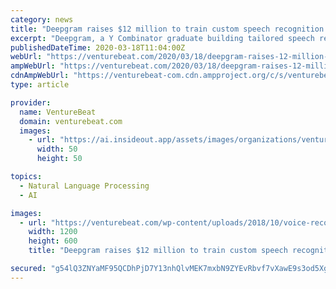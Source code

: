 ```yaml
---
category: news
title: "Deepgram raises $12 million to train custom speech recognition models for businesses"
excerpt: "Deepgram, a Y Combinator graduate building tailored speech recognition models, today announced it has raised $12 million in series A financing. CEO and cofounder Scott Stephenson says the proceeds will bolster the development of Deepgram’s platform, which helps enterprises to process meeting, call, and presentation recordings. If all goes ..."
publishedDateTime: 2020-03-18T11:04:00Z
webUrl: "https://venturebeat.com/2020/03/18/deepgram-raises-12-million-to-train-custom-speech-recognition-models-for-businesses/"
ampWebUrl: "https://venturebeat.com/2020/03/18/deepgram-raises-12-million-to-train-custom-speech-recognition-models-for-businesses/amp/"
cdnAmpWebUrl: "https://venturebeat-com.cdn.ampproject.org/c/s/venturebeat.com/2020/03/18/deepgram-raises-12-million-to-train-custom-speech-recognition-models-for-businesses/amp/"
type: article

provider:
  name: VentureBeat
  domain: venturebeat.com
  images:
    - url: "https://ai.insideout.app/assets/images/organizations/venturebeat.com-50x50.jpg"
      width: 50
      height: 50

topics:
  - Natural Language Processing
  - AI

images:
  - url: "https://venturebeat.com/wp-content/uploads/2018/10/voice-recognition.shutterstock_10831770921-e1584378309976.jpg?fit=1200%2C600&strip=all"
    width: 1200
    height: 600
    title: "Deepgram raises $12 million to train custom speech recognition models for businesses"

secured: "g54lQ3ZNYaMF95QCDhPjD7Y13nhQlvMEK7mxbN9ZYEvRbvf7vXawE9s3od5XggSYyMFiIy+d247k2DSp5WwsFCzL3vvhZqSuErEtTIDy/0zS0NlcKIk9it9Ua8mpWyBqXvw4n7aRpS60HF9Marfxg8QFM6BhfZo09SJCXn4OxLi3wiy2OcZsqwaeKAsDW5B57Ei9NdFbyjj1p4oYCGFz400fTdSPdume68UBG1crUIIm0+v0fthjghiDMBGR/aYDCXhy6o/+L23k0vKwlbUkkXDNAjUPX6DpOTEO95HMRv5mckDCBE3DsIcQtVkNkRsu;S/bYLX6S/EPzTnewT7nYqw=="
---
```



